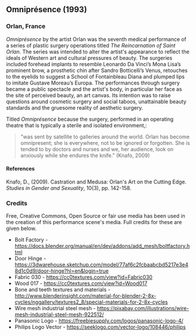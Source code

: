 ## Omniprésence (1993)
### Orlan, France

*Omniprésence* by the artist Orlan was the seventh medical performance of a series of plastic surgery operations titled *The Reincarnation of Saint Orlan*. The series was intended to alter the artist's appearance to reflect the ideals of Western art and cultural pressures of beauty. The surgeries included forehead implants to resemble Leonardo Da Vinci’s Mona Lisa’s prominent brow, a prosthetic chin after Sandro Botticelli’s Venus, retouches to the eyelids to suggest a School of Fontainbleau Diana and plumped lips to imitate Gustave Moreau’s Europa. The performances through surgery became a public spectacle and the artist's body, in particular her face as the site of perceived beauty, an art canvas. Its intention was to raise questions around cosmetic surgery and social taboos, unattainable beauty standards and the gruesome reality of aesthetic surgery.

Titled *Omniprésence* because the surgery, performed in an operating theatre that is typically a sterile and isolated environment,:

> "was sent by satellite to galleries around the world. Orlan has become omnipresent; she is everywhere, not to be ignored or forgotten. She is tended to by doctors and nurses and we, her audience, look on anxiously while she endures the knife." (Knafo, 2009)

#### References

Knafo, D., (2009). Castration and Medusa: Orlan's Art on the Cutting Edge. *Studies in Gender and Sexuality*, 10(3), pp. 142-158.

### Credits

Free, Creative Commons, Open Source or fair use media has been used in the creation of this performance scene's media. Full credits for these are given below.

*	Bolt Factory - https://docs.blender.org/manual/en/dev/addons/add_mesh/boltfactory.html
*	Door Hinge - https://3dwarehouse.sketchup.com/model/77af6c2fcbaabcbd5217e3e48d1c0d9/door-hinge?hl=en&login=true
*	Fabric 030 - https://cc0textures.com/view?id=Fabric030
*	Wood 017 - https://cc0textures.com/view?id=Wood017
*	Bone and teeth textures and materials - http://www.blenderinsight.com/material-for-blender-2-8x-cycles/nggallery/textures2_8/special-materials-for-2-8x-cycles
*	Wire mesh industrial steel mesh - https://pixabay.com/illustrations/wire-mesh-industrial-steel-mesh-922512/
*	Panasonic Logo - https://freebiesupply.com/logos/panasonic-logo-4/
*	Philips Logo Vector - https://seeklogo.com/vector-logo/108446/philips